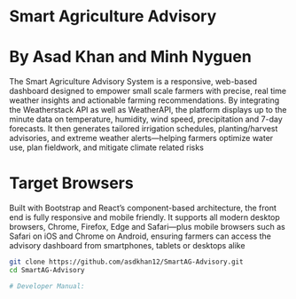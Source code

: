 # Smart Agriculture Advisory

# By Asad Khan and Minh Nyguen 

The Smart Agriculture Advisory System is a responsive, web-based dashboard designed to empower small scale farmers with precise, real time weather insights and actionable farming recommendations. By integrating the Weatherstack API as well as WeatherAPI, the platform displays up to the minute data on temperature, humidity, wind speed, precipitation and 7-day forecasts. It then generates tailored irrigation schedules, planting/harvest advisories, and extreme weather alerts—helping farmers optimize water use, plan fieldwork, and mitigate climate related risks



# Target Browsers
Built with Bootstrap and React’s component-based architecture, the front end is fully responsive and mobile friendly. It supports all modern desktop browsers, Chrome, Firefox, Edge and Safari—plus mobile browsers such as Safari on iOS and Chrome on Android, ensuring farmers can access the advisory dashboard from smartphones, tablets or desktops alike
```bash
git clone https://github.com/asdkhan12/SmartAG-Advisory.git
cd SmartAG-Advisory

# Developer Manual:
